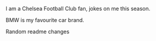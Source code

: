 I am a Chelsea Football Club fan, jokes on me this season.

BMW is my favourite car brand.

Random readme changes
